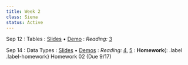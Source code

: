 ```yaml
---
title: Week 2
class: Siena
status: Active
---
```


Sep 12
: Tables
  : [Slides](https://docs.google.com/presentation/d/1xm9tnu3HEWBQyvbi_b80b-WNj1uAjA3t5t70W0MY_9c/edit#slide=id.g610d9f86d0_0_5) &#8226;
[Demo]()
: *Reading:* [3](https://inferentialthinking.com/chapters/03/programming-in-python.html)


Sep 14
: Data Types
  : [Slides]() &#8226; [Demos]()
: *Reading:* [4](https://inferentialthinking.com/chapters/04/Data_Types.html), [5](https://inferentialthinking.com/chapters/05/Sequences.html)
: **Homework**{: .label .label-homework} Homework 02 (Due 9/17)
